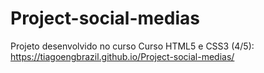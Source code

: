 # Project-social-medias

Projeto desenvolvido no curso Curso HTML5 e CSS3 (4/5): https://tiagoengbrazil.github.io/Project-social-medias/ 
